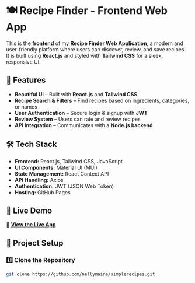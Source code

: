 # 🍽️ Recipe Finder - Frontend Web App

This is the **frontend** of my **Recipe Finder Web Application**, a modern and user-friendly platform where users can discover, review, and save recipes. It is built using **React.js** and styled with **Tailwind CSS** for a sleek, responsive UI.

## 🌟 Features
- **Beautiful UI** – Built with **React.js** and **Tailwind CSS**
- **Recipe Search & Filters** – Find recipes based on ingredients, categories, or names
- **User Authentication** – Secure login & signup with **JWT**
- **Review System** – Users can rate and review recipes
- **API Integration** – Communicates with a **Node.js backend**

## 🛠 Tech Stack
- **Frontend:** React.js, Tailwind CSS, JavaScript
- **UI Components:** Material UI (MUI)
- **State Management:** React Context API 
- **API Handling:** Axios
- **Authentication:** JWT (JSON Web Token)
- **Hosting:** GitHub Pages

## 🎯 Live Demo
🔗 **[View the Live App](https://nellymaina.github.io/simplerecipes/)**

## 📂 Project Setup

### 1️⃣ Clone the Repository
```bash
git clone https://github.com/nellymaina/simplerecipes.git

